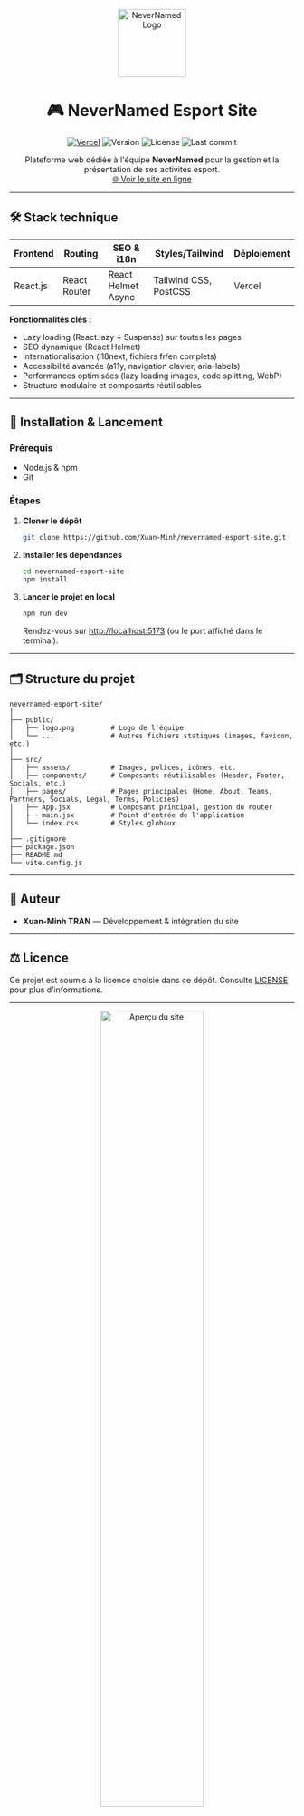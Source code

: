 <p align="center">
  <img src="public/assets/mainlogo.png" alt="NeverNamed Logo" width="120"/>
</p>

<h1 align="center">🎮 NeverNamed Esport Site</h1>

<p align="center">
  <a href="https://nevernamed-esport-site.vercel.app/"><img src="https://img.shields.io/badge/Site%20en%20ligne-Vercel-000?logo=vercel&logoColor=white" alt="Vercel"></a>
  <img src="https://img.shields.io/github/package-json/v/Xuan-Minh/nevernamed-esport-site?color=blue&label=version" alt="Version">
  <img src="https://img.shields.io/github/license/Xuan-Minh/nevernamed-esport-site?color=green" alt="License">
  <img src="https://img.shields.io/github/last-commit/Xuan-Minh/nevernamed-esport-site?color=orange" alt="Last commit">
</p>

<p align="center">
  Plateforme web dédiée à l'équipe <b>NeverNamed</b> pour la gestion et la présentation de ses activités esport.
  <br>
  <a href="https://nevernamed-esport-site.vercel.app/">🌐 Voir le site en ligne</a>
</p>

---

## 🛠️ Stack technique

| Frontend | Routing      | SEO & i18n         | Styles/Tailwind       | Déploiement |
| -------- | ------------ | ------------------ | --------------------- | ----------- |
| React.js | React Router | React Helmet Async | Tailwind CSS, PostCSS | Vercel      |

**Fonctionnalités clés :**

- Lazy loading (React.lazy + Suspense) sur toutes les pages
- SEO dynamique (React Helmet)
- Internationalisation (i18next, fichiers fr/en complets)
- Accessibilité avancée (a11y, navigation clavier, aria-labels)
- Performances optimisées (lazy loading images, code splitting, WebP)
- Structure modulaire et composants réutilisables

---

## 🚀 Installation & Lancement

### Prérequis

- Node.js & npm
- Git

### Étapes

1. **Cloner le dépôt**
   ```bash
   git clone https://github.com/Xuan-Minh/nevernamed-esport-site.git
   ```
2. **Installer les dépendances**
   ```bash
   cd nevernamed-esport-site
   npm install
   ```
3. **Lancer le projet en local**
   ```bash
   npm run dev
   ```
   Rendez-vous sur [http://localhost:5173](http://localhost:5173) (ou le port affiché dans le terminal).

---

## 🗂️ Structure du projet

```
nevernamed-esport-site/
│
├── public/
│   ├── logo.png         # Logo de l'équipe
│   └── ...              # Autres fichiers statiques (images, favicon, etc.)
│
├── src/
│   ├── assets/          # Images, polices, icônes, etc.
│   ├── components/      # Composants réutilisables (Header, Footer, Socials, etc.)
│   ├── pages/           # Pages principales (Home, About, Teams, Partners, Socials, Legal, Terms, Policies)
│   ├── App.jsx          # Composant principal, gestion du router
│   ├── main.jsx         # Point d'entrée de l'application
│   └── index.css        # Styles globaux
│
├── .gitignore
├── package.json
├── README.md
└── vite.config.js
```

---

## 👤 Auteur

- **Xuan-Minh TRAN** — Développement & intégration du site

---

## ⚖️ Licence

Ce projet est soumis à la licence choisie dans ce dépôt. Consulte [LICENSE](LICENSE) pour plus d’informations.

---

<p align="center">
  <img src="public/preview.png" alt="Aperçu du site" width="60%"/>
</p>

---

---

## 📝 Bonnes pratiques & Checklist

- [x] Accessibilité (a11y) : balises sémantiques, aria-labels, navigation clavier
- [x] SEO : balises meta dynamiques, titres, descriptions, Open Graph, Twitter Card
- [x] Performances : lazy loading images, code splitting, bundle léger
- [x] Internationalisation : fichiers fr/en complets, détection automatique
- [x] Sécurité : pas de données sensibles, headers à configurer côté serveur
- [x] Responsive : Tailwind, breakpoints testés mobile/tablette
- [x] Nettoyage du code : imports et composants inutiles supprimés
- [x] Documentation à jour

N’hésite pas à contribuer, signaler un bug ou proposer des idées d’amélioration !
Pour toute question, contacte-moi sur GitHub.

---
